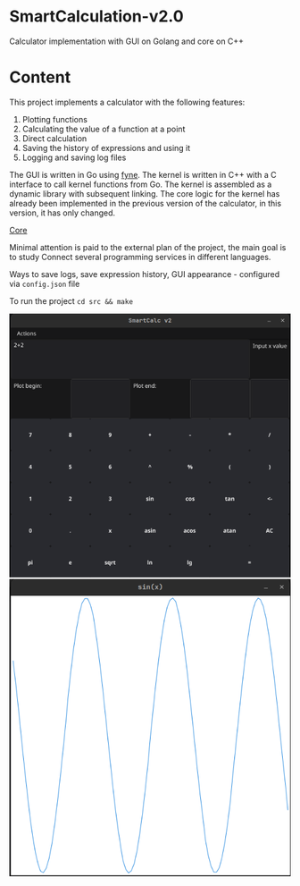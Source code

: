 
# SmartCalculation-v2.0

Calculator implementation with GUI on Golang and core on C++

# Content

This project implements a calculator with the following features:
1. Plotting functions
2. Calculating the value of a function at a point
3. Direct calculation
4. Saving the history of expressions and using it
5. Logging and saving log files

The GUI is written in Go using [fyne](https://fyne.io/).
The kernel is written in C++ with a C interface to call kernel functions from Go.
The kernel is assembled as a dynamic library with subsequent linking.
The core logic for the kernel has already been implemented in the previous version of the calculator,
in this version, it has only changed.

[Core](https://github.com/sav1nbrave4code/Smart-Calculation-v1.0)

Minimal attention is paid to the external plan of the project, the main goal is to study
Connect several programming services in different languages.

Ways to save logs, save expression history, GUI appearance -
configured via `config.json` file

To run the project `cd src && make`

<img src="images/main.png" alt="main">
<img src="images/plot.png" alt="plot">
